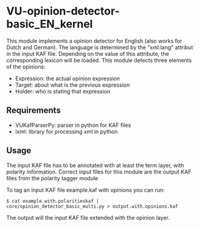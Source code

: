 VU-opinion-detector-basic_EN_kernel
==================================

This module implements a opinion detector for English (also works for Dutch and German). The language
is determined by the "xml:lang" attribut in the input KAF file. Depending on the value of this attribute,
the corresponding lexicon will be loaded. This module detects three elements of the opinions:
* Expression: the actual opinion expression
* Target: about what is the previous expression
* Holder: who is stating that expression

Requirements
-----------
* VUKafParserPy: parser in python for KAF files
* lxml: library for processing xml in python


Usage
----

The input KAF file has to be annotated with at least the term layer, with polarity information.
Correct input files for this module are the output KAF files from the polarity tagger module

To tag an input KAF file example.kaf with opinions you can run:
````shell
$ cat example.with.polaritieskaf | core/opinion_detector_basic_multi.py > output.with.opinions.kaf
````

The output will the input KAF file extended with the opinion layer.

